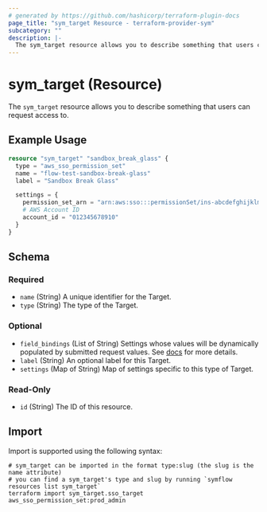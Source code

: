 ```yaml
---
# generated by https://github.com/hashicorp/terraform-plugin-docs
page_title: "sym_target Resource - terraform-provider-sym"
subcategory: ""
description: |-
  The sym_target resource allows you to describe something that users can request access to.
---
```


# sym_target (Resource)

The `sym_target` resource allows you to describe something that users can request access to.

## Example Usage

```terraform
resource "sym_target" "sandbox_break_glass" {
  type = "aws_sso_permission_set"
  name = "flow-test-sandbox-break-glass"
  label = "Sandbox Break Glass"

  settings = {
    permission_set_arn = "arn:aws:sso:::permissionSet/ins-abcdefghijklmnop/ps-2"
    # AWS Account ID
    account_id = "012345678910"
  }
}
```

<!-- schema generated by tfplugindocs -->
## Schema

### Required

- `name` (String) A unique identifier for the Target.
- `type` (String) The type of the Target.

### Optional

- `field_bindings` (List of String) Settings whose values will be dynamically populated by submitted request values. See [docs](https://docs.symops.com/docs/dynamic-target-settings) for more details.
- `label` (String) An optional label for this Target.
- `settings` (Map of String) Map of settings specific to this type of Target.

### Read-Only

- `id` (String) The ID of this resource.

## Import

Import is supported using the following syntax:

```shell
# sym_target can be imported in the format type:slug (the slug is the name attribute)
# you can find a sym_target's type and slug by running `symflow resources list sym_target`
terraform import sym_target.sso_target aws_sso_permission_set:prod_admin
```

